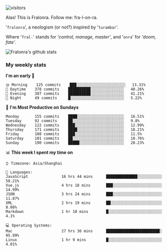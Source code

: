 ![visitors](https://visitor-badge.glitch.me/badge?page_id=fralonra.fralonra)

Alas! This is Fralonra. Follow me: fra-l-on-ra.

'`fralonra`', a neologism (or not?) inspired by '`turambar`'.

Where '`fral-`' stands for *'control, manage, master'*, and '`onra`' for *'doom, fate'*.

![Fralonra's github stats](https://github-readme-stats.vercel.app/api?username=fralonra)

### My weekly stats

<!--START_SECTION:waka-->
**I'm an early 🐤** 

```text
🌞 Morning    125 commits    ███░░░░░░░░░░░░░░░░░░░░░░   13.31% 
🌆 Daytime    378 commits    ██████████░░░░░░░░░░░░░░░   40.26% 
🌃 Evening    387 commits    ██████████░░░░░░░░░░░░░░░   41.21% 
🌙 Night      49 commits     █░░░░░░░░░░░░░░░░░░░░░░░░   5.22%

```
📅 **I'm Most Productive on Sundays** 

```text
Monday       155 commits    ████░░░░░░░░░░░░░░░░░░░░░   16.51% 
Tuesday      92 commits     ██░░░░░░░░░░░░░░░░░░░░░░░   9.8% 
Wednesday    122 commits    ███░░░░░░░░░░░░░░░░░░░░░░   12.99% 
Thursday     171 commits    ████░░░░░░░░░░░░░░░░░░░░░   18.21% 
Friday       108 commits    ███░░░░░░░░░░░░░░░░░░░░░░   11.5% 
Saturday     101 commits    ██░░░░░░░░░░░░░░░░░░░░░░░   10.76% 
Sunday       190 commits    █████░░░░░░░░░░░░░░░░░░░░   20.23%

```


📊 **This week I spent my time on** 

```text
⌚︎ Timezone: Asia/Shanghai

💬 Languages: 
JavaScript               16 hrs 44 mins      ██████████████░░░░░░░░░░░   58.21% 
Vue.js                   4 hrs 18 mins       ███░░░░░░░░░░░░░░░░░░░░░░   14.99% 
JSON                     3 hrs 24 mins       ███░░░░░░░░░░░░░░░░░░░░░░   11.87% 
XML                      2 hrs 19 mins       ██░░░░░░░░░░░░░░░░░░░░░░░   8.08% 
Markdown                 1 hr 10 mins        █░░░░░░░░░░░░░░░░░░░░░░░░   4.1%

💻 Operating Systems: 
Mac                      27 hrs 36 mins      ████████████████████████░   95.99% 
Linux                    1 hr 9 mins         █░░░░░░░░░░░░░░░░░░░░░░░░   4.01%

```


<!--END_SECTION:waka-->